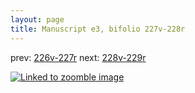 ```yaml
---
layout: page
title: Manuscript e3, bifolio 227v-228r
---
```


prev: [226v-227r](../226v-227r/) next: [228v-229r](../228v-229r/)



[![Linked to zoomble image](http://www.homermultitext.org/iipsrv?IIIF=/project/homer/pyramidal/deepzoom/hmt/e3bifolio/v1/vb_227v_228r.tif/full/2000,/0/default.jpg)](http://www.homermultitext.org/ict2/?urn=urn:cite2:hmt:e3bifolio.v1:vb_227v_228r)


